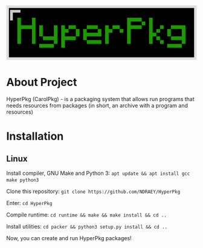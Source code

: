 ![HyperPkg](res/hyperpkg.png)

# About Project
HyperPkg (CarolPkg) - is a packaging system that allows run programs that needs resources from packages (in short, an archive with a program and resources)

# Installation
## Linux

Install compiler, GNU Make and Python 3: ```apt update && apt install gcc make python3```

Clone this repository: ```git clone https://github.com/NDRAEY/HyperPkg```

Enter: ```cd HyperPkg```

Compile runtime: ```cd runtime && make && make install && cd ..```

Install utilities: ```cd packer && python3 setup.py install && cd ..```

Now, you can create and run HyperPkg packages!
